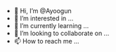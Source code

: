 - 👋 Hi, I’m @Ayoogun
- 👀 I’m interested in ...
- 🌱 I’m currently learning ...
- 💞️ I’m looking to collaborate on ...
- 📫 How to reach me ...

<!---
Ayoogun/Ayoogun is a ✨ special ✨ repository because its `README.md` (this file) appears on your GitHub profile.
You can click the Preview link to take a look at your changes.
--->

